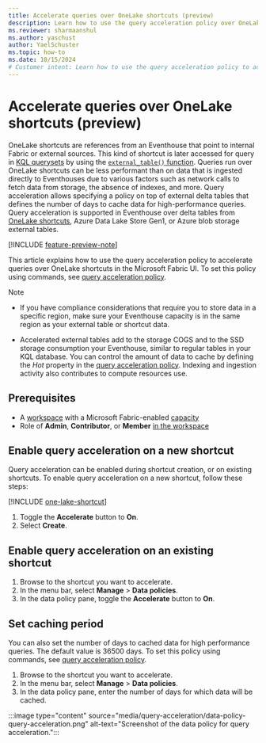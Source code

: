 ```yaml
---
title: Accelerate queries over OneLake shortcuts (preview)
description: Learn how to use the query acceleration policy over OneLake shortcuts to improve query performance and reduce latency for external delta tables.
ms.reviewer: sharmaanshul
ms.author: yaschust
author: YaelSchuster
ms.topic: how-to
ms.date: 10/15/2024
# Customer intent: Learn how to use the query acceleration policy to accelerate queries over shortcuts and external delta tables.
---
```

# Accelerate queries over OneLake shortcuts (preview)

OneLake shortcuts are references from an Eventhouse that point to internal Fabric or external sources. This kind of shortcut is later accessed for query in [KQL querysets](create-query-set.md) by using the [`external_table()` function](/kusto/query/external-table-function). Queries run over OneLake shortcuts can be less performant than on data that is ingested directly to Eventhouses due to various factors such as network calls to fetch data from storage, the absence of indexes, and more. Query acceleration allows specifying a policy on top of external delta tables that defines the number of days to cache data for high-performance queries. Query acceleration is supported in Eventhouse over delta tables from [OneLake shortcuts](onelake-shortcuts.md), Azure Data Lake Store Gen1, or Azure blob storage external tables.

[!INCLUDE [feature-preview-note](../includes/feature-preview-note.md)]

This article explains how to use the query acceleration policy to accelerate queries over OneLake shortcuts in the Microsoft Fabric UI. To set this policy using commands, see [query acceleration policy](https://aka.ms/query-acceleration).

> [!NOTE]
> * If you have compliance considerations that require you to store data in a specific region, make sure your Eventhouse capacity is in the same region as your external table or shortcut data.
> 
> * Accelerated external tables add to the storage COGS and to the SSD storage consumption your Eventhouse, similar to regular tables in your KQL database. You can control the amount of data to cache by defining the *Hot* property in the [query acceleration policy](https://aka.ms/query-acceleration). Indexing and ingestion activity also contributes to compute resources use.

## Prerequisites

* A [workspace](../get-started/create-workspaces.md) with a Microsoft Fabric-enabled [capacity](../enterprise/licenses.md#capacity)
* Role of **Admin**, **Contributor**, or **Member** [in the workspace](../get-started/roles-workspaces.md)

## Enable query acceleration on a new shortcut

Query acceleration can be enabled during shortcut creation, or on existing shortcuts. To enable query acceleration on a new shortcut, follow these steps:

[!INCLUDE [one-lake-shortcut](includes/one-lake-shortcut.md)]

1. Toggle the **Accelerate** button to **On**. 
1. Select **Create**.

## Enable query acceleration on an existing shortcut

1. Browse to the shortcut you want to accelerate.
1. In the menu bar, select **Manage** > **Data policies**.
1. In the data policy pane, toggle the **Accelerate** button to **On**.

## Set caching period

You can also set the number of days to cached data for high performance queries. The default value is 36500 days. To set this policy using commands, see [query acceleration policy](https://aka.ms/query-acceleration).

1. Browse to the shortcut you want to accelerate.
1. In the menu bar, select **Manage** > **Data policies**.
1. In the data policy pane, enter the number of days for which data will be cached.

:::image type="content" source="media/query-acceleration/data-policy-query-acceleration.png" alt-text="Screenshot of the data policy for query acceleration.":::

